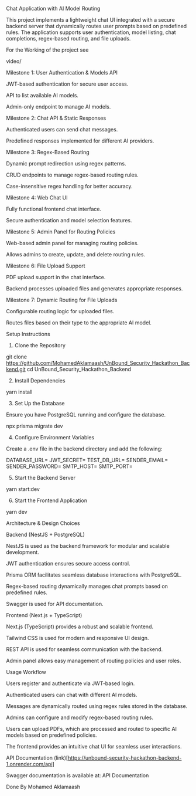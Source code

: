 Chat Application with AI Model Routing

This project implements a lightweight chat UI integrated with a secure backend server that dynamically routes user prompts based on predefined rules. The application supports user authentication, model listing, chat completions, regex-based routing, and file uploads.

For the Working of the project see

video/

Milestone 1: User Authentication & Models API

JWT-based authentication for secure user access.

API to list available AI models.

Admin-only endpoint to manage AI models.

Milestone 2: Chat API & Static Responses

Authenticated users can send chat messages.

Predefined responses implemented for different AI providers.

Milestone 3: Regex-Based Routing

Dynamic prompt redirection using regex patterns.

CRUD endpoints to manage regex-based routing rules.

Case-insensitive regex handling for better accuracy.

Milestone 4: Web Chat UI

Fully functional frontend chat interface.

Secure authentication and model selection features.

Milestone 5: Admin Panel for Routing Policies

Web-based admin panel for managing routing policies.

Allows admins to create, update, and delete routing rules.

Milestone 6: File Upload Support

PDF upload support in the chat interface.

Backend processes uploaded files and generates appropriate responses.

Milestone 7: Dynamic Routing for File Uploads

Configurable routing logic for uploaded files.

Routes files based on their type to the appropriate AI model.

Setup Instructions

1. Clone the Repository

git clone https://github.com/MohamedAklamaash/UnBound_Security_Hackathon_Backend.git
cd UnBound_Security_Hackathon_Backend

2. Install Dependencies

yarn install

3. Set Up the Database

Ensure you have PostgreSQL running and configure the database.

npx prisma migrate dev

4. Configure Environment Variables

Create a .env file in the backend directory and add the following:

DATABASE_URL=
JWT_SECRET=
TEST_DB_URL=
SENDER_EMAIL=
SENDER_PASSWORD=
SMTP_HOST=
SMTP_PORT=

5. Start the Backend Server

yarn start:dev

6. Start the Frontend Application

yarn dev

Architecture & Design Choices

Backend (NestJS + PostgreSQL)

NestJS is used as the backend framework for modular and scalable development.

JWT authentication ensures secure access control.

Prisma ORM facilitates seamless database interactions with PostgreSQL.

Regex-based routing dynamically manages chat prompts based on predefined rules.

Swagger is used for API documentation.

Frontend (Next.js + TypeScript)

Next.js (TypeScript) provides a robust and scalable frontend.

Tailwind CSS is used for modern and responsive UI design.

REST API is used for seamless communication with the backend.

Admin panel allows easy management of routing policies and user roles.

Usage Workflow

Users register and authenticate via JWT-based login.

Authenticated users can chat with different AI models.

Messages are dynamically routed using regex rules stored in the database.

Admins can configure and modify regex-based routing rules.

Users can upload PDFs, which are processed and routed to specific AI models based on predefined policies.

The frontend provides an intuitive chat UI for seamless user interactions.

API Documentation
(link)[https://unbound-security-hackathon-backend-1.onrender.com/api]

Swagger documentation is available at:
API Documentation

Done By
Mohamed Aklamaash
